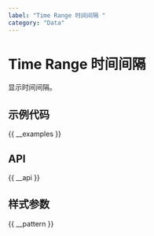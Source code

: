 ```yaml
---
label: "Time Range 时间间隔 "
category: "Data"
---
```


# Time Range 时间间隔

显示时间间隔。

## 示例代码

{{ __examples }}

## API

{{ __api }}

## 样式参数

{{ __pattern }}
